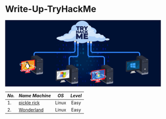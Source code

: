 # Write-Up-TryHackMe

![1](1.png)

| *No.* | *Name Machine*                                                                                             | *OS* | *Level* |
| ------- | ------------------------------------------------------------------------------------------------------------ | ------ | :-------: |
| 1.      | [pickle rick](https://github.com/Te3chn0Logy/Write-Up-THM/blob/Te3chnology/Te3chnOLogy/pickle%20rick/README.md) | Linux  |   Easy   |
| 2.      | [Wonderland](https://github.com/V3-Sky/TryHackMe/tree/main/Labs/Wonderland)                                                                                                            | Linux  |   Easy   |

